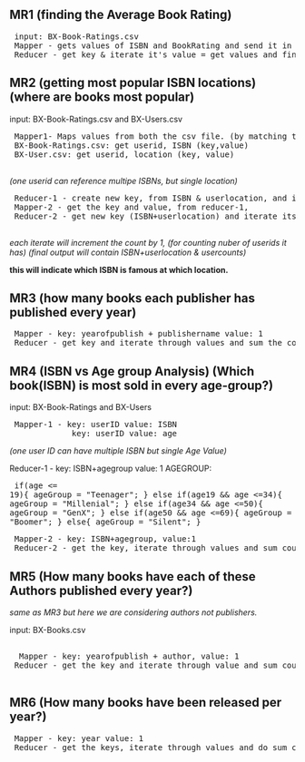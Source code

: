 ## MR1 (finding the Average Book Rating)

<pre>
 input: BX-Book-Ratings.csv
 Mapper - gets values of ISBN and BookRating and send it in reducer phase, key= ISBN and value= Ratings
 Reducer - get key & iterate it's value = get values and find average.
</pre>

 ## MR2 (getting most popular ISBN locations) (where are books most popular)

 input: BX-Book-Ratings.csv and BX-Users.csv
 <pre>
 Mapper1- Maps values from both the csv file. (by matching the pattern ".*\\d+.*")
 BX-Book-Ratings.csv: get userid, ISBN (key,value)
 BX-User.csv: get userid, location (key, value)
 </pre>
 _(one userid can reference multipe ISBNs, but single location)_
 
 <pre>
 Reducer-1 - create new key, from ISBN & userlocation, and its value part will contain user ids
 Mapper-2 - get the key and value, from reducer-1,
 Reducer-2 - get new key (ISBN+userlocation) and iterate its values.
 </pre>
 _each iterate will increment the count by 1, (for counting nuber of userids it has)
 (final output will contain ISBN+userlocation & usercounts)_
 
 **this will indicate which ISBN is famous at which location.**

 ## MR3 (how many books each publisher has published every year)

<pre>
 Mapper - key: yearofpublish + publishername value: 1
 Reducer - get key and iterate through values and sum the count.
</pre>

 ## MR4 (ISBN vs Age group Analysis) (Which book(ISBN) is most sold in every age-group?)
 
 input: BX-Book-Ratings and BX-Users

<pre>
 Mapper-1 - key: userID value: ISBN
             key: userID value: age
</pre>             
_(one user ID can have multiple ISBN but single Age Value)_
 
 
 Reducer-1 - key: ISBN+agegroup value: 1
  AGEGROUP:
       <pre> if(age <= 19){
    					ageGroup = "Teenager";
    				}
    				else if(age19 && age <=34){
    					ageGroup = "Millenial";
    				}
    				else if(age34 && age <=50){
    					ageGroup = "GenX";
    				}
    				else if(age50 && age <=69){
    					ageGroup = "Boomer";
    				}
    				else{
    					ageGroup = "Silent";
    				}</pre>

<pre>
 Mapper-2 - key: ISBN+agegroup, value:1
 Reducer-2 - get the key, iterate through values and sum count.
</pre>

 ## MR5 (How many books have each of these Authors published every year?)

 _same as MR3 but here we are considering authors not publishers._
 
  input: BX-Books.csv
<pre> 
  Mapper - key: yearofpublish + author, value: 1
 Reducer - get the key and iterate through value and sum count.
 </pre>
 
## MR6 (How many books have been released per year?)
<pre>
 Mapper - key: year value: 1
 Reducer - get the keys, iterate through values and do sum count.
</pre>


